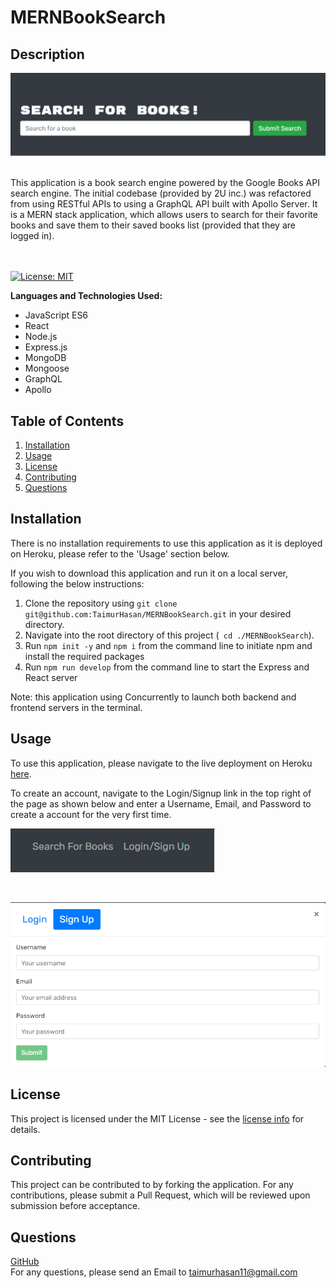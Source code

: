 # MERNBookSearch
## Description
![MERNBookSearch](./assets/mainimage.png)

<br/>
This application is a book search engine powered by the Google Books API search engine. The initial codebase (provided by 2U inc.) was refactored from using RESTful APIs to using a GraphQL API built with Apollo Server. It is a MERN stack application, which allows users to search for their favorite books and save them to their saved books list (provided that they are logged in).<br/>

<br/>
<br/>

[![License: MIT](https://img.shields.io/badge/License-MIT-yellow.svg)](https://opensource.org/licenses/MIT)

**Languages and Technologies Used:** 
- JavaScript ES6
- React
- Node.js
- Express.js
- MongoDB
- Mongoose
- GraphQL
- Apollo

## Table of Contents

1. [ Installation ](#installation)
2. [ Usage ](#usage)
3. [ License ](#license)
4. [ Contributing ](#contributing)
5. [ Questions ](#questions)


<a name="installation"></a>

## Installation

There is no installation requirements to use this application as it is deployed on Heroku, please refer to the 'Usage' section below.

If you wish to download this application and run it on a local server, following the below instructions:
1. Clone the repository using ```git clone git@github.com:TaimurHasan/MERNBookSearch.git``` in your desired directory.
2. Navigate into the root directory of this project (``` cd ./MERNBookSearch```).
3. Run ```npm init -y``` and ```npm i``` from the command line to initiate npm and install the required packages
4. Run ```npm run develop``` from the command line to start the Express and React server

Note: this application using Concurrently to launch both backend and frontend servers in the terminal.

<a name="usage"></a>

## Usage

To use this application, please navigate to the live deployment on Heroku [here](https://booksearchbytaimur.herokuapp.com/).

To create an account, navigate to the Login/Signup link in the top right of the page as shown below and enter a Username, Email, and Password to create a account for the very first time.

![login-area](./assets/login.png)

<br/>

![login-area](./assets/signup.png)

<a name="license"></a>
## License
This project is licensed under the MIT License - see the [license info](https://opensource.org/licenses/MIT) for details.


<a name="contributing"></a>

## Contributing

This project can be contributed to by forking the application. For any contributions, please submit a Pull Request, which will be reviewed upon submission before acceptance.

<a name="questions"></a>

## Questions

[GitHub](https://github.com/TaimurHasan) <br/>
For any questions, please send an Email to [taimurhasan11@gmail.com](mailto:taimurhasan11@gmail.com)